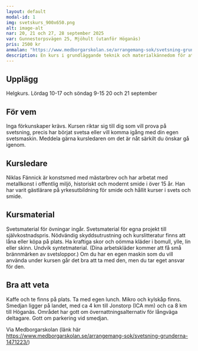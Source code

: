 ```yaml
---
layout: default
modal-id: 1
img: svetskurs_900x650.png
alt: image-alt
nar: 20, 21 och 27, 28 september 2025
var: Gunnestorpsvägen 25, Mjöhult (utanför Höganäs)
pris: 2500 kr
anmalan: "https://www.medborgarskolan.se/arrangemang-sok/svetsning-grunderna-1471223/"
description: En kurs i grundläggande teknik och materialkännedom för att kunna ha svetsning som hobby eller fixa saker själv hemma. Fokus lägger vi på övning i manuell metallbågsvetsning (MMA) som är den vanligast förekommande typen av svetsning, men vi provar också MIG/MAG och gassvetsning (acetylen/oxygen). Du får lära dig grundläggande om brandskydd och arbetsmiljö för att kunna arbeta på ett säkert sätt. 
---
```


## Upplägg

Helgkurs. Lördag 10-17 och söndag 9-15
20 och 21 september

## För vem

Inga förkunskaper krävs. Kursen riktar sig till dig som vill prova på svetsning, precis har börjat svetsa eller vill komma igång med din egen svetsmaskin. Meddela gärna kursledaren om det är nåt särkilt du önskar gå igenom.

## Kursledare

Niklas Fännick är konstsmed med mästarbrev och har arbetat med metallkonst i offentlig miljö, historiskt och modernt smide i över 15 år. Han har varit gästlärare på yrkesutbildning för smide och hållit kurser i svets och smide.

## Kursmaterial

Svetsmaterial för övningar ingår. Svetsmaterial för egna projekt till självkostnadspris. Nödvändig skyddsutrustning och kurslitteratur finns att låna eller köpa på plats. Ha kraftiga skor och oömma kläder i bomull, ylle, lin eller skinn. Undvik syntetmaterial. (Dina arbetskläder kommer att få små brännmärken av svetsloppor.) Om du har en egen maskin som du vill använda under kursen går det bra att ta med den, men du tar eget ansvar för den.

## Bra att veta

Kaffe och te finns på plats. Ta med egen lunch. Mikro och kylskåp finns. Smedjan ligger på landet, med ca 4 km till Jonstorp (ICA mm) och ca 8 km till Höganäs. Området har gott om övernattningsalternativ för långväga deltagare. Gott om parkering vid smedjan.

Via Medborgarskolan (länk här https://www.medborgarskolan.se/arrangemang-sok/svetsning-grunderna-1471223/)
